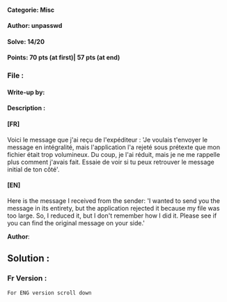 #### Categorie: Misc
#### **Author**: unpasswd
#### Solve: 14/20 
#### Points: 70 pts (at first)|  57 pts (at end)
### File : 
#### Write-up by: 
#### Description : 

#### **[FR]**

Voici le message que j'ai reçu de l'expéditeur : 'Je voulais t'envoyer le message en intégralité, mais l'application l'a rejeté sous prétexte que mon fichier était trop volumineux. Du coup, je l'ai réduit, mais je ne me rappelle plus comment j'avais fait. Essaie de voir si tu peux retrouver le message initial de ton côté'.

#### **[EN]**
Here is the message I received from the sender: 'I wanted to send you the message in its entirety, but the application rejected it because my file was too large. So, I reduced it, but I don't remember how I did it. Please see if you can find the original message on your side.'

**Author**: 


## Solution :
### Fr Version : 

`For ENG version scroll down` 
